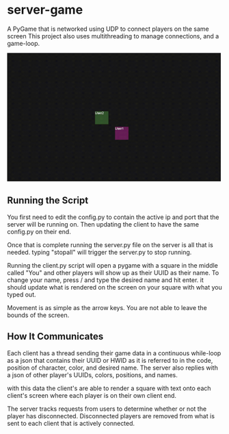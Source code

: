 # server-game
A PyGame that is networked using UDP to connect players on the same screen
This project also uses multithreading to manage connections, and a game-loop.

<img src="./images/2024-04-05%2014-06-44.gif" width="500" height="300" />

## Running the Script
You first need to edit the config.py to contain the active ip and port that the server will be running on.
Then updating the client to have the same config.py on their end.

Once that is complete running the server.py file on the server is all that is needed. typing "stopall" will trigger 
the server.py to stop running.

Running the client.py script will open a pygame with a square in the middle called "You" and other players will show up as their UUID as their name.
To change your name, press / and type the desired name and hit enter. it should update what is rendered on the screen on your square with what you typed out.

Movement is as simple as the arrow keys. You are not able to leave the bounds of the screen.


## How It Communicates
Each client has a thread sending their game data in a continuous while-loop as a json that contains their UUID or HWID as it is referred to in the code, position of character, color, and desired name. 
The server also replies with a json of other player's UUIDs, colors, positions, and names.

with this data the client's are able to render a square with text onto each client's screen where each player is on their own client end.

The server tracks requests from users to determine whether or not the player has disconnected. Disconnected players are removed from what is sent to each client that is actively connected.
